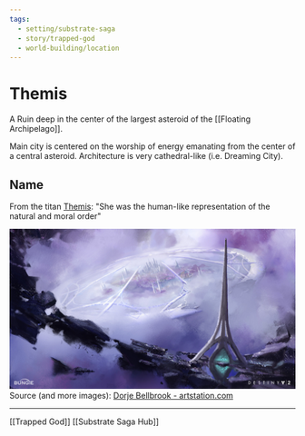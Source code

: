 ```yaml
---
tags:
  - setting/substrate-saga
  - story/trapped-god
  - world-building/location
--- 
```


# Themis

A Ruin deep in the center of the largest asteroid of the [[Floating Archipelago]].

Main city is centered on the worship of energy emanating from the center of a central asteroid. Architecture is very cathedral-like (i.e. Dreaming City).

## Name

From the titan [Themis][namesource]: "She was the human-like representation of the natural and moral order"

[![Dreaming City Concept Art - Dorje Bellbrook|450](./images/destiny2-dreamingcity_dorje-bellbrook.jpg)][dcimgsource]
Source (and more images): [Dorje Bellbrook - artstation.com][dcimgsource]

---
[[Trapped God]]
[[Substrate Saga Hub]]

[namesource]: https://www.greekmythology.com/Titans/Themis/themis.html
[dcimgsource]:https://www.artstation.com/artwork/v11X03